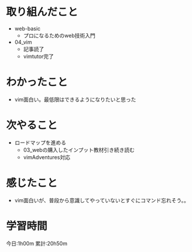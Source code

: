 # 取り組んだこと
  - web-basic
    - プロになるためのweb技術入門
  - 04_vim
    - 記事読了
    - vimtutor完了

# わかったこと
  - vim面白い。最低限はできるようになりたいと思った

# 次やること
- ロードマップを進める
  - 03_webの購入したインプット教材引き続き読む
  - vimAdventures対応

# 感じたこと
  - vim面白いが、普段から意識してやっていないとすぐにコマンド忘れそう。。


# 学習時間
今日:1h00m
累計:20h50m
